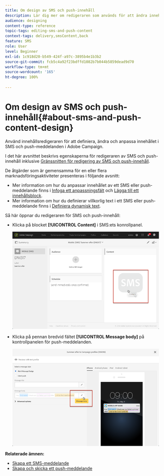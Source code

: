 ```yaml
---
title: Om design av SMS och push-innehåll
description: Lär dig mer om redigeraren som används för att ändra innehållet i SMS och push-meddelanden i Adobe Campaign.
audience: designing
content-type: reference
topic-tags: editing-sms-and-push-content
context-tags: delivery,smsContent,back
feature: SMS
role: User
level: Beginner
exl-id: 1c918d20-b549-424f-a97c-3895b4e1b3b2
source-git-commit: fcb5c4a92f23bdffd1082b7b044b5859dead9d70
workflow-type: tm+mt
source-wordcount: '165'
ht-degree: 100%

---
```


# Om design av SMS och push-innehåll{#about-sms-and-push-content-design}

Använd innehållsredigeraren för att definiera, ändra och anpassa innehållet i SMS och push-meddelanden i Adobe Campaign.

I det här avsnittet beskrivs egenskaperna för redigeraren av SMS och push-innehåll inklusive [Gränssnitten för redigering av SMS och push-innehåll](../../channels/using/sms-and-push-content-editor-interface.md).

De åtgärder som är gemensamma för en eller flera marknadsföringsaktiviteter presenteras i följande avsnitt:

* Mer information om hur du anpassar innehållet av ett SMS eller push-meddelande finns i [Infoga ett anpassningsfält](../../designing/using/personalization.md#inserting-a-personalization-field) och [Lägga till ett innehållsblock](../../designing/using/personalization.md#adding-a-content-block).
* Mer information om hur du definierar villkorlig text i ett SMS eller push-meddelande finns i [Definiera dynamisk text](../../channels/using/defining-dynamic-text.md).

Så här öppnar du redigeraren för SMS och push-innehåll:

* Klicka på blocket **[!UICONTROL Content]** i SMS:ets konrollpanel.

  ![](assets/des_sms_content.png)

* Klicka på pennan bredvid fältet **[!UICONTROL Message body]** på kontrollpanelen för push-meddelanden.

  ![](assets/des_push_body.png)

**Relaterade ämnen:**

* [Skapa ett SMS-meddelande](../../channels/using/creating-an-sms-message.md)
* [Skapa och skicka ett push-meddelande](../../channels/using/preparing-and-sending-a-push-notification.md)
